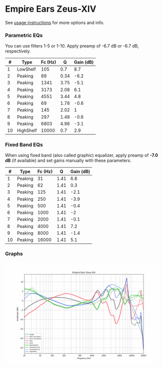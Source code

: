 # Empire Ears Zeus-XIV
See [usage instructions](https://github.com/jaakkopasanen/AutoEq#usage) for more options and info.

### Parametric EQs
You can use filters 1-5 or 1-10. Apply preamp of -6.7 dB or -6.7 dB, respectively.

|   # | Type      |   Fc (Hz) |    Q |   Gain (dB) |
|-----|-----------|-----------|------|-------------|
|   1 | LowShelf  |       105 | 0.7  |         8.7 |
|   2 | Peaking   |        89 | 0.34 |        -6.2 |
|   3 | Peaking   |      1341 | 3.75 |        -5.1 |
|   4 | Peaking   |      3173 | 2.08 |         6.1 |
|   5 | Peaking   |      4551 | 3.44 |         4.8 |
|   6 | Peaking   |        69 | 1.78 |        -0.6 |
|   7 | Peaking   |       145 | 2.02 |         1   |
|   8 | Peaking   |       297 | 1.48 |        -0.6 |
|   9 | Peaking   |      6803 | 4.96 |        -3.1 |
|  10 | HighShelf |     10000 | 0.7  |         2.9 |

### Fixed Band EQs
When using fixed band (also called graphic) equalizer, apply preamp of **-7.0 dB** (if available) and set gains manually with these parameters.

|   # | Type    |   Fc (Hz) |    Q |   Gain (dB) |
|-----|---------|-----------|------|-------------|
|   1 | Peaking |        31 | 1.41 |         6.8 |
|   2 | Peaking |        62 | 1.41 |         0.3 |
|   3 | Peaking |       125 | 1.41 |        -2.1 |
|   4 | Peaking |       250 | 1.41 |        -3.9 |
|   5 | Peaking |       500 | 1.41 |        -0.4 |
|   6 | Peaking |      1000 | 1.41 |        -2   |
|   7 | Peaking |      2000 | 1.41 |        -0.1 |
|   8 | Peaking |      4000 | 1.41 |         7.2 |
|   9 | Peaking |      8000 | 1.41 |        -1.4 |
|  10 | Peaking |     16000 | 1.41 |         5.1 |

### Graphs
![](./Empire%20Ears%20Zeus-XIV.png)
